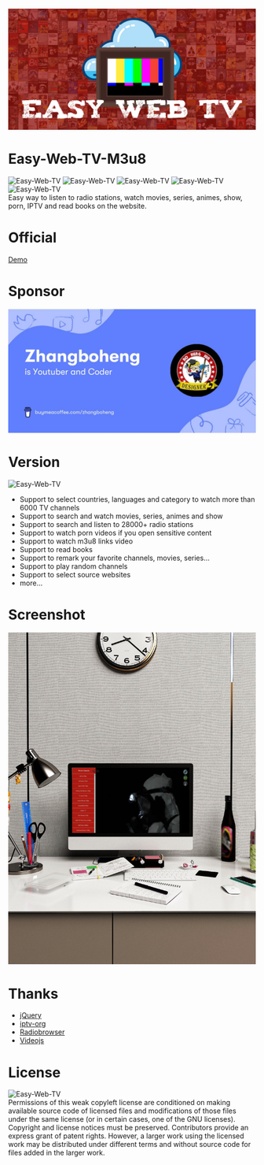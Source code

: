 ![Easy-Web-TV](images/banner.jpg)
# Easy-Web-TV-M3u8
![Easy-Web-TV](https://img.shields.io/github/issues/zhangboheng/Easy-Web-TV-M3u8) ![Easy-Web-TV](https://img.shields.io/github/forks/zhangboheng/Easy-Web-TV-M3u8) ![Easy-Web-TV](https://img.shields.io/github/stars/zhangboheng/Easy-Web-TV-M3u8) ![Easy-Web-TV](https://img.shields.io/github/license/zhangboheng/Easy-Web-TV-M3u8) ![Easy-Web-TV](https://img.shields.io/badge/version-6.0.0-green)  
Easy way to listen to radio stations, watch movies, series, animes, show, porn, IPTV and read books on the website. 

# Official
 [Demo](https://zhangboheng.github.io/Easy-Web-TV-M3u8/)  

# Sponsor
 [![Easy-Web-TV](images/buymecoffeesponsor.jpeg)](https://www.buymeacoffee.com/zhangboheng)

# Version
![Easy-Web-TV](https://img.shields.io/badge/version-6.0.0-green)  
  - Support to select countries, languages and category to watch more than 6000 TV channels
  - Support to search and watch movies, series, animes and show
  - Support to search and listen to 28000+ radio stations
  - Support to watch porn videos if you open sensitive content
  - Support to watch m3u8 links video
  - Support to read books
  - Support to remark your favorite channels, movies, series...
  - Support to play random channels
  - Support to select source websites
  - more...  

# Screenshot
![Easy-Web-TV](images/example.jpg)  

# Thanks
  - [jQuery](https://github.com/jquery/jquery)
  - [iptv-org](https://github.com/iptv-org/iptv)
  - [Radiobrowser](https://github.com/segler-alex/radiobrowser-api-rust)
  - [Videojs](https://github.com/videojs/video.js)  
  
# License
![Easy-Web-TV](https://img.shields.io/github/license/zhangboheng/Easy-Web-TV-M3u8)  
Permissions of this weak copyleft license are conditioned on making available source code of licensed files and modifications of those files under the same license (or in certain cases, one of the GNU licenses). Copyright and license notices must be preserved. Contributors provide an express grant of patent rights. However, a larger work using the licensed work may be distributed under different terms and without source code for files added in the larger work.
